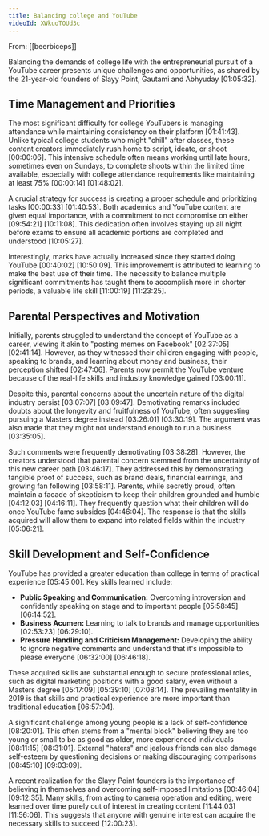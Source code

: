 ```yaml
---
title: Balancing college and YouTube
videoId: XWkuoTOUd3c
---
```


From: [[beerbiceps]] <br/> 

Balancing the demands of college life with the entrepreneurial pursuit of a YouTube career presents unique challenges and opportunities, as shared by the 21-year-old founders of Slayy Point, Gautami and Abhyuday <a class="yt-timestamp" data-t="01:05:32">[01:05:32]</a>.

## Time Management and Priorities
The most significant difficulty for college YouTubers is managing attendance while maintaining consistency on their platform <a class="yt-timestamp" data-t="01:41:43">[01:41:43]</a>. Unlike typical college students who might "chill" after classes, these content creators immediately rush home to script, ideate, or shoot <a class="yt-timestamp" data-t="00:00:06">[00:00:06]</a>. This intensive schedule often means working until late hours, sometimes even on Sundays, to complete shoots within the limited time available, especially with college attendance requirements like maintaining at least 75% <a class="yt-timestamp" data-t="00:00:14">[00:00:14]</a> <a class="yt-timestamp" data-t="01:48:02">[01:48:02]</a>.

A crucial strategy for success is creating a proper schedule and prioritizing tasks <a class="yt-timestamp" data-t="00:00:33">[00:00:33]</a> <a class="yt-timestamp" data-t="01:40:53">[01:40:53]</a>. Both academics and YouTube content are given equal importance, with a commitment to not compromise on either <a class="yt-timestamp" data-t="09:54:21">[09:54:21]</a> <a class="yt-timestamp" data-t="10:11:08">[10:11:08]</a>. This dedication often involves staying up all night before exams to ensure all academic portions are completed and understood <a class="yt-timestamp" data-t="10:05:27">[10:05:27]</a>.

Interestingly, marks have actually increased since they started doing YouTube <a class="yt-timestamp" data-t="00:40:02">[00:40:02]</a> <a class="yt-timestamp" data-t="10:50:09">[10:50:09]</a>. This improvement is attributed to learning to make the best use of their time. The necessity to balance multiple significant commitments has taught them to accomplish more in shorter periods, a valuable life skill <a class="yt-timestamp" data-t="11:00:19">[11:00:19]</a> <a class="yt-timestamp" data-t="11:23:25">[11:23:25]</a>.

## Parental Perspectives and Motivation
Initially, parents struggled to understand the concept of YouTube as a career, viewing it akin to "posting memes on Facebook" <a class="yt-timestamp" data-t="02:37:05">[02:37:05]</a> <a class="yt-timestamp" data-t="02:41:14">[02:41:14]</a>. However, as they witnessed their children engaging with people, speaking to brands, and learning about money and business, their perception shifted <a class="yt-timestamp" data-t="02:47:06">[02:47:06]</a>. Parents now permit the YouTube venture because of the real-life skills and industry knowledge gained <a class="yt-timestamp" data-t="03:00:11">[03:00:11]</a>.

Despite this, parental concerns about the uncertain nature of the digital industry persist <a class="yt-timestamp" data-t="03:07:07">[03:07:07]</a> <a class="yt-timestamp" data-t="03:09:47">[03:09:47]</a>. Demotivating remarks included doubts about the longevity and fruitfulness of YouTube, often suggesting pursuing a Masters degree instead <a class="yt-timestamp" data-t="03:26:01">[03:26:01]</a> <a class="yt-timestamp" data-t="03:30:19">[03:30:19]</a>. The argument was also made that they might not understand enough to run a business <a class="yt-timestamp" data-t="03:35:05">[03:35:05]</a>.

Such comments were frequently demotivating <a class="yt-timestamp" data-t="03:38:28">[03:38:28]</a>. However, the creators understood that parental concern stemmed from the uncertainty of this new career path <a class="yt-timestamp" data-t="03:46:17">[03:46:17]</a>. They addressed this by demonstrating tangible proof of success, such as brand deals, financial earnings, and growing fan following <a class="yt-timestamp" data-t="03:58:11">[03:58:11]</a>. Parents, while secretly proud, often maintain a facade of skepticism to keep their children grounded and humble <a class="yt-timestamp" data-t="04:12:03">[04:12:03]</a> <a class="yt-timestamp" data-t="04:16:11">[04:16:11]</a>. They frequently question what their children will do once YouTube fame subsides <a class="yt-timestamp" data-t="04:46:04">[04:46:04]</a>. The response is that the skills acquired will allow them to expand into related fields within the industry <a class="yt-timestamp" data-t="05:06:21">[05:06:21]</a>.

## Skill Development and Self-Confidence
YouTube has provided a greater education than college in terms of practical experience <a class="yt-timestamp" data-t="05:45:00">[05:45:00]</a>. Key skills learned include:
*   **Public Speaking and Communication:** Overcoming introversion and confidently speaking on stage and to important people <a class="yt-timestamp" data-t="05:58:45">[05:58:45]</a> <a class="yt-timestamp" data-t="06:14:52">[06:14:52]</a>.
*   **Business Acumen:** Learning to talk to brands and manage opportunities <a class="yt-timestamp" data-t="02:53:23">[02:53:23]</a> <a class="yt-timestamp" data-t="06:29:10">[06:29:10]</a>.
*   **Pressure Handling and Criticism Management:** Developing the ability to ignore negative comments and understand that it's impossible to please everyone <a class="yt-timestamp" data-t="06:32:00">[06:32:00]</a> <a class="yt-timestamp" data-t="06:46:18">[06:46:18]</a>.

These acquired skills are substantial enough to secure professional roles, such as digital marketing positions with a good salary, even without a Masters degree <a class="yt-timestamp" data-t="05:17:09">[05:17:09]</a> <a class="yt-timestamp" data-t="05:39:10">[05:39:10]</a> <a class="yt-timestamp" data-t="07:08:14">[07:08:14]</a>. The prevailing mentality in 2019 is that skills and practical experience are more important than traditional education <a class="yt-timestamp" data-t="06:57:04">[06:57:04]</a>.

A significant challenge among young people is a lack of self-confidence <a class="yt-timestamp" data-t="08:20:01">[08:20:01]</a>. This often stems from a "mental block" believing they are too young or small to be as good as older, more experienced individuals <a class="yt-timestamp" data-t="08:11:15">[08:11:15]</a> <a class="yt-timestamp" data-t="08:31:01">[08:31:01]</a>. External "haters" and jealous friends can also damage self-esteem by questioning decisions or making discouraging comparisons <a class="yt-timestamp" data-t="08:45:10">[08:45:10]</a> <a class="yt-timestamp" data-t="09:03:09">[09:03:09]</a>.

A recent realization for the Slayy Point founders is the importance of believing in themselves and overcoming self-imposed limitations <a class="yt-timestamp" data-t="00:46:04">[00:46:04]</a> <a class="yt-timestamp" data-t="09:12:35">[09:12:35]</a>. Many skills, from acting to camera operation and editing, were learned over time purely out of interest in creating content <a class="yt-timestamp" data-t="11:44:03">[11:44:03]</a> <a class="yt-timestamp" data-t="11:56:06">[11:56:06]</a>. This suggests that anyone with genuine interest can acquire the necessary skills to succeed <a class="yt-timestamp" data-t="12:00:23">[12:00:23]</a>.